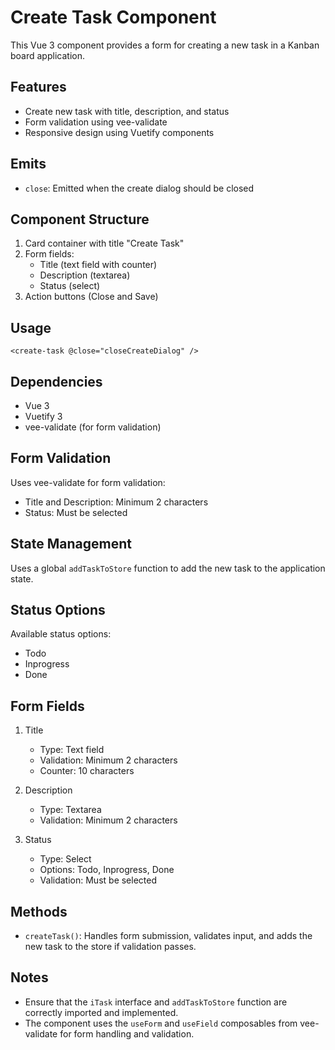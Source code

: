 # Create Task Component

This Vue 3 component provides a form for creating a new task in a Kanban board application.

## Features

- Create new task with title, description, and status
- Form validation using vee-validate
- Responsive design using Vuetify components

## Emits

- `close`: Emitted when the create dialog should be closed

## Component Structure

1. Card container with title "Create Task"
2. Form fields:
   - Title (text field with counter)
   - Description (textarea)
   - Status (select)
3. Action buttons (Close and Save)

## Usage

```vue
<create-task @close="closeCreateDialog" />
```

## Dependencies

- Vue 3
- Vuetify 3
- vee-validate (for form validation)

## Form Validation

Uses vee-validate for form validation:

- Title and Description: Minimum 2 characters
- Status: Must be selected

## State Management

Uses a global `addTaskToStore` function to add the new task to the application state.

## Status Options

Available status options:

- Todo
- Inprogress
- Done

## Form Fields

1. Title

   - Type: Text field
   - Validation: Minimum 2 characters
   - Counter: 10 characters

2. Description

   - Type: Textarea
   - Validation: Minimum 2 characters

3. Status
   - Type: Select
   - Options: Todo, Inprogress, Done
   - Validation: Must be selected

## Methods

- `createTask()`: Handles form submission, validates input, and adds the new task to the store if validation passes.

## Notes

- Ensure that the `iTask` interface and `addTaskToStore` function are correctly imported and implemented.
- The component uses the `useForm` and `useField` composables from vee-validate for form handling and validation.
